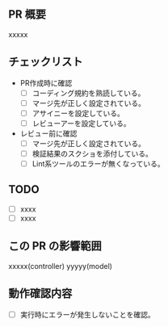 ## PR 概要

xxxxx

## チェックリスト

- PR作成時に確認
   - [ ] コーディング規約を熟読している。
   - [ ] マージ先が正しく設定されている。
   - [ ] アサイニーを設定している。
   - [ ] レビューアーを設定している。
- レビュー前に確認
   - [ ] マージ先が正しく設定されている。
   - [ ] 検証結果のスクショを添付している。
   - [ ] Lint系ツールのエラーが無くなっている。

## TODO
 - [ ] xxxx
 - [ ] xxxx

## この PR の影響範囲
xxxxx(controller)
yyyyy(model)

## 動作確認内容
- [ ] 実行時にエラーが発生しないことを確認。
